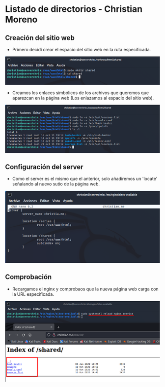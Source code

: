 # Listado de directorios - Christian Moreno #
## Creación del sitio web ##

- Primero decidí crear el espacio del sitio web en la ruta especificada.

![image](https://github.com/christianjmx/imw_christian/blob/main/trim1/ut1/a2_Listado_de_directorios/img/1.png)

- Creamos los enlaces simbólicos de los archivos que queremos que aparezcan en la página web (Los enlazamos al espacio del sitio web).

![image](https://github.com/christianjmx/imw_christian/blob/main/trim1/ut1/a2_Listado_de_directorios/img/2.png)

## Configuración del server ##

- Como el server es el mismo que el anterior, solo añadiremos un 'locate' señalando al nuevo sutio de la página web.

![image](https://github.com/christianjmx/imw_christian/blob/main/trim1/ut1/a2_Listado_de_directorios/img/3.png)

## Comprobación ##

- Recargamos el nginx y comprobaos que la nueva página web carga con la URL especificada.

![image](https://github.com/christianjmx/imw_christian/blob/main/trim1/ut1/a2_Listado_de_directorios/img/4.png)
